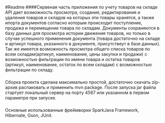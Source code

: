 #Readme
####Сервеная часть приложения по учету товаров на складе
API дает возможность просмотра, создания, редактирования
и удаления товаров и складов на которых эти товары хранятся,
а также ипорта документов согласно которым происходит поступление,
продажа и перемещение товара по складам. Документы сохраняются в базу данных для
просмотра истории движения товаров, но только в случае успешного применения
документа (товара достаточно на складе и артикул товара, указанного в 
документе, присутствеут в базе данных). Так же имеется возможность 
просмотра общего списка товаров по всем складам(артикул, наименование,
цены закупки и продажи) с возможностью фильтрации по имени товара
и остатка товаров (артикул, наименование, остаток по всем складам)
с возможностью фильтрации по складу.
###
Сборка проекта сделана максимально простой, достаточно скачать zip-архив распаковать и применить 
mvn package. После запуска jar файла стартует локальный сервер на порту 4567 или 
указанном в первом параметре при запуске.
###
Основные использованные фреймворки SparkJava Framework, Hibernate, Gson, JUnit.
